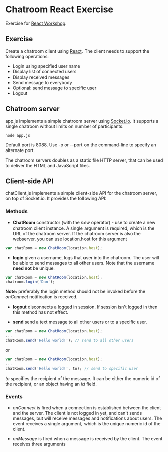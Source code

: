 # Chatroom React Exercise
Exercise for [React Workshop](https://docs.google.com/presentation/d/1Y1E6xCX884fZfn6qB9mglNIgRh5-IEw9R5cpl6xQCNI/edit?usp=sharing).

## Exercise
Create a chatroom client using [React](https://facebook.github.io/react/). The client needs to support the following operations:
* Login using specified user name
* Display list of connected users
* Display received messages
* Send message to everybody
* Optional: send message to specific user
* Logout

## Chatroom server
app.js implements a simple chatroom server using [Socket.io](http://socket.io/). It supports a single chatroom without limits on number of participants.

```
node app.js
```

Default port is 8088. Use -p or --port on the command-line to specify an alternate port.

The chatroom servers doubles as a static file HTTP server, that can be used to deliver the HTML and JavaScript files.

## Client-side API
chatClient.js implements a simple client-side API for the chatroom server, on top of Socket.io. It provides the following API:

### Methods
* **ChatRoom** constructor (with the *new* operator) - use to create a new chatroom client instance. A single argument is required, which is the URL of the chatroom server.
If the chatroom server is also the webserver, you can use location.host for this argument

```javascript
var chatRoom = new ChatRoom(location.host);
```

* **login** given a username, logs that user into the chatroom. The user will be able to send messages to all other users.
Note that the username **need not** be unique.

```javascript
var chatRoom = new ChatRoom(location.host);
chatroom.login('Dan');
```

**Note:** preferably the login method should not be invoked before the *onConnect* notification is received.

* **logout** disconnects a logged in session. If session isn't logged in then this method has not effect.

* **send** send a text message to all other users or to a specific user.

```javascript
var chatRoom = new ChatRoom(location.host);
...
chatRoom.send('Hello world!'); // send to all other users
```

or

```javascript
var chatRoom = new ChatRoom(location.host);
...
chatRoom.send('Hello world!', to); // send to specific user
```

*to* specifies the recipient of the message. It can be either the numeric id of the recipient, or an object having an *id* field.

### Events
* *onConnect* is fired when a connection is established between the client and the server.
The client is not logged in yet, and can't sends messages, but will receive messages and notifications about users.
The event receives a single argument, which is the unique numeric id of the client.

* *onMessage* is fired when a message is received by the client. The event receives three arguments